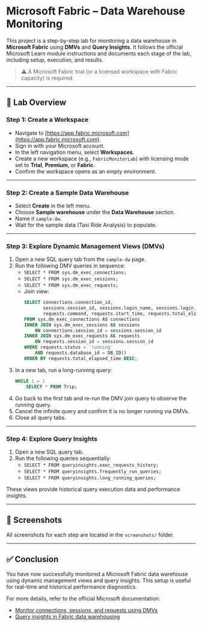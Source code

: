 # Microsoft Fabric – Data Warehouse Monitoring

This project is a step-by-step lab for monitoring a data warehouse in **Microsoft Fabric** using **DMVs** and **Query Insights**. It follows the official Microsoft Learn module instructions and documents each stage of the lab, including setup, execution, and results.

> ⚠️ A Microsoft Fabric trial (or a licensed workspace with Fabric capacity) is required.

---

## 🚀 Lab Overview

### Step 1: Create a Workspace
- Navigate to [https://app.fabric.microsoft.com](https://app.fabric.microsoft.com).
- Sign in with your Microsoft account.
- In the left navigation menu, select **Workspaces**.
- Create a new workspace (e.g., `FabricMonitorLab`) with licensing mode set to **Trial**, **Premium**, or **Fabric**.
- Confirm the workspace opens as an empty environment.

---

### Step 2: Create a Sample Data Warehouse
- Select **Create** in the left menu.
- Choose **Sample warehouse** under the **Data Warehouse** section.
- Name it `sample-dw`.
- Wait for the sample data (Taxi Ride Analysis) to populate.

---

### Step 3: Explore Dynamic Management Views (DMVs)
1. Open a new SQL query tab from the `sample-dw` page.
2. Run the following DMV queries in sequence:
    - `SELECT * FROM sys.dm_exec_connections;`
    - `SELECT * FROM sys.dm_exec_sessions;`
    - `SELECT * FROM sys.dm_exec_requests;`
    - Join view:
      ```sql
      SELECT connections.connection_id,
             sessions.session_id, sessions.login_name, sessions.login_time,
             requests.command, requests.start_time, requests.total_elapsed_time
      FROM sys.dm_exec_connections AS connections
      INNER JOIN sys.dm_exec_sessions AS sessions
          ON connections.session_id = sessions.session_id
      INNER JOIN sys.dm_exec_requests AS requests
          ON requests.session_id = sessions.session_id
      WHERE requests.status = 'running'
          AND requests.database_id = DB_ID()
      ORDER BY requests.total_elapsed_time DESC;
      ```
3. In a new tab, run a long-running query:
    ```sql
    WHILE 1 = 1
        SELECT * FROM Trip;
    ```
4. Go back to the first tab and re-run the DMV join query to observe the running query.
5. Cancel the infinite query and confirm it is no longer running via DMVs.
6. Close all query tabs.

---

### Step 4: Explore Query Insights
1. Open a new SQL query tab.
2. Run the following queries sequentially:
    - `SELECT * FROM queryinsights.exec_requests_history;`
    - `SELECT * FROM queryinsights.frequently_run_queries;`
    - `SELECT * FROM queryinsights.long_running_queries;`

These views provide historical query execution data and performance insights.

---

## 📁 Screenshots

All screenshots for each step are located in the `screenshots/` folder.

---

## ✅ Conclusion

You have now successfully monitored a Microsoft Fabric data warehouse using dynamic management views and query insights. This setup is useful for real-time and historical performance diagnostics.

For more details, refer to the official Microsoft documentation:
- [Monitor connections, sessions, and requests using DMVs](https://learn.microsoft.com/fabric/data-warehouse/monitor-activity)
- [Query insights in Fabric data warehousing](https://learn.microsoft.com/fabric/data-warehouse/query-insights)
